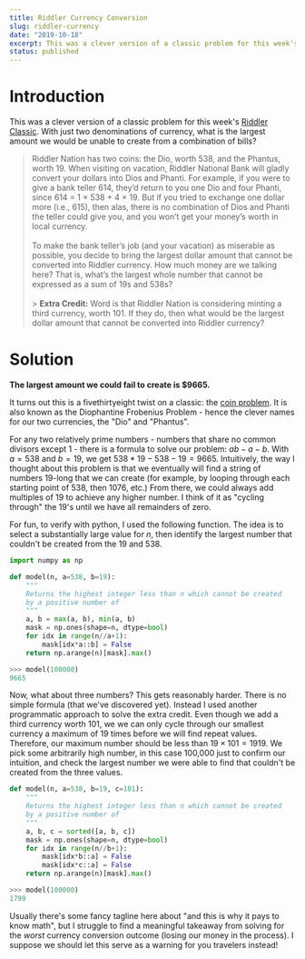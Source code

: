```yaml
---
title: Riddler Currency Conversion
slug: riddler-currency
date: "2019-10-18"
excerpt: This was a clever version of a classic problem for this week's Riddler Classic. With just two denominations of currency, what is the largest amount we can't create from a combination of bills?
status: published
---
```


# Introduction

This was a clever version of a classic problem for this week's <a href="https://fivethirtyeight.com/features/can-you-break-the-riddler-bank/">Riddler Classic</a>. With just two denominations of currency, what is the largest amount we would be unable to create from a combination of bills?

> Riddler Nation has two coins: the Dio, worth 538, and the Phantus, worth 19. When visiting on vacation, Riddler National Bank will gladly convert your dollars into Dios and Phanti. For example, if you were to give a bank teller 614, they’d return to you one Dio and four Phanti, since 614 = 1 × 538 + 4 × 19. But if you tried to exchange one dollar more (i.e., 615), then alas, there is no combination of Dios and Phanti the teller could give you, and you won’t get your money’s worth in local currency.
> <br><br>
> To make the bank teller’s job (and your vacation) as miserable as possible, you decide to bring the largest dollar amount that cannot be converted into Riddler currency. How much money are we talking here? That is, what’s the largest whole number that cannot be expressed as a sum of 19s and 538s?
> <br><br> > **Extra Credit:** Word is that Riddler Nation is considering minting a third currency, worth 101. If they do, then what would be the largest dollar amount that cannot be converted into Riddler currency?

# Solution

**The largest amount we could fail to create is \$9665.**

It turns out this is a fivethirtyeight twist on a classic: the <a href="https://en.wikipedia.org/wiki/Coin_problem">coin problem</a>. It is also known as the Diophantine Frobenius Problem - hence the clever names for our two currencies, the "Dio" and "Phantus".

For any two relatively prime numbers - numbers that share no common divisors except 1 - there is a formula to solve our problem: $ab-a-b$. With $a=538$ and $b=19$, we get $538*19-538-19=9665$. Intuitively, the way I thought about this problem is that we eventually will find a string of numbers 19-long that we can create (for example, by looping through each starting point of 538, then 1076, etc.) From there, we could always add multiples of 19 to achieve any higher number. I think of it as "cycling through" the 19's until we have all remainders of zero.

For fun, to verify with python, I used the following function. The idea is to select a substantially large value for $n$, then identify the largest number that couldn't be created from the 19 and 538.

```python
import numpy as np

def model(n, a=538, b=19):
    """
    Returns the highest integer less than n which cannot be created
    by a positive number of
    """
    a, b = max(a, b), min(a, b)
    mask = np.ones(shape=n, dtype=bool)
    for idx in range(n//a+1):
        mask[idx*a::b] = False
    return np.arange(n)[mask].max()

>>> model(100000)
9665
```

Now, what about three numbers? This gets reasonably harder. There is no simple formula (that we've discovered yet). Instead I used another programmatic approach to solve the extra credit. Even though we add a third currency worth 101, we we can only cycle through our smallest currency a maximum of 19 times before we will find repeat values. Therefore, our maximum number should be less than $19\times101=1919$. We pick some arbitrarily high number, in this case 100,000 just to confirm our intuition, and check the largest number we were able to find that couldn't be created from the three values.

```python
def model(n, a=538, b=19, c=101):
    """
    Returns the highest integer less than n which cannot be created
    by a positive number of
    """
    a, b, c = sorted([a, b, c])
    mask = np.ones(shape=n, dtype=bool)
    for idx in range(n//b+1):
        mask[idx*b::a] = False
        mask[idx*c::a] = False
    return np.arange(n)[mask].max()

>>> model(100000)
1799
```

Usually there's some fancy tagline here about "and this is why it pays to know math", but I struggle to find a meaningful takeaway from solving for the _worst_ currency conversion outcome (losing our money in the process). I suppose we should let this serve as a warning for you travelers instead!
